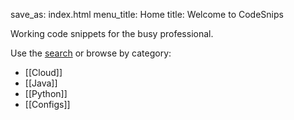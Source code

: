 save_as: index.html
menu_title: Home
title: Welcome to CodeSnips

Working code snippets for the busy professional.

Use the [search](/search/) or browse by category:

- [[Cloud]]
- [[Java]]
- [[Python]]
- [[Configs]]
